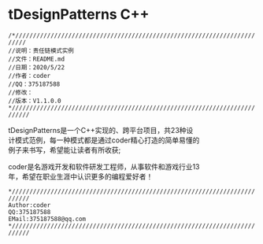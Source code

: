 # tDesignPatterns C++ 

`/*/////////////////////////////////////////////////////////////////////////`  
`//说明：责任链模式实例`  
`//文件：README.md`  
`//日期：2020/5/22`  
`//作者：coder`  
`//QQ：375187588`  
`//修改：`  
`//版本：V1.1.0.0`  
`*///////////////////////////////////////////////////////////////////////////`  

tDesignPatterns是一个C++实现的、跨平台项目，共23种设    
计模式范例，每一种模式都是通过coder精心打造的简单易懂的  
例子来书写，希望能让读者有所收获;  

coder是名游戏开发和软件研发工程师，从事软件和游戏行业13  
年，希望在职业生涯中认识更多的编程爱好者！  

`*///////////////////////////////////////////////////////////////////////////`  
`Author:coder`  
`QQ:375187588`  
`EMail:375187588@qq.com`  
`*///////////////////////////////////////////////////////////////////////////`  
